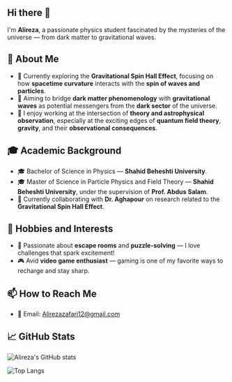 ## Hi there 👋

I'm **Alireza**, a passionate physics student fascinated by the mysteries of the universe — from dark matter to gravitational waves.

## 🚀 About Me
- 🔭 Currently exploring the **Gravitational Spin Hall Effect**, focusing on how **spacetime curvature** interacts with the **spin of waves and particles**.
- 🌌 Aiming to bridge **dark matter phenomenology** with **gravitational waves** as potential messengers from the **dark sector** of the universe.
- 🧠 I enjoy working at the intersection of **theory and astrophysical observation**, especially at the exciting edges of **quantum field theory**, **gravity**, and their **observational consequences**.

## 🎓 Academic Background
- 🎓 Bachelor of Science in Physics — **Shahid Beheshti University**.
- 🎓 Master of Science in Particle Physics and Field Theory — **Shahid Beheshti University**, under the supervision of **Prof. Abdus Salam**.
- 🤝 Currently collaborating with **Dr. Aghapour** on research related to the **Gravitational Spin Hall Effect**.

## 🎯 Hobbies and Interests
- 🧩 Passionate about **escape rooms** and **puzzle-solving** — I love challenges that spark excitement!
- 🎮 Avid **video game enthusiast** — gaming is one of my favorite ways to recharge and stay sharp.

## 📫 How to Reach Me
- 📧 Email: [Alirezazafari12@gmail.com](mailto:Alirezazafari12@gmail.com)

## 📈 GitHub Stats

![Alireza's GitHub stats](https://github-readme-stats.vercel.app/api?username=Mr0Cheat&show_icons=true&theme=github_dark)

![Top Langs](https://github-readme-stats.vercel.app/api/top-langs/?username=Mr0Cheat&layout=compact&theme=github_dark)
